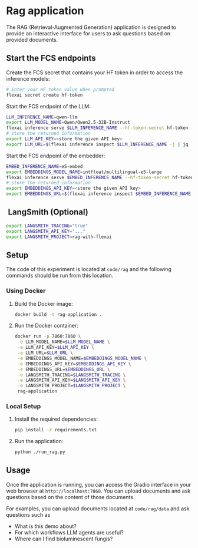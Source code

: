 # Rag application

The RAG (Retrieval-Augmented Generation) application is designed to provide an interactive interface for users to ask questions based on provided documents.

## Start the FCS endpoints

Create the FCS secret that contains your HF token in order to access the inference models:

```bash
# Enter your HF token value when prompted
flexai secret create hf-token
```

Start the FCS endpoint of the LLM:

```bash
LLM_INFERENCE_NAME=qwen-llm
export LLM_MODEL_NAME=Qwen/Qwen2.5-32B-Instruct
flexai inference serve $LLM_INFERENCE_NAME --hf-token-secret hf-token -- --model=$LLM_MODEL_NAME --enable-auto-tool-choice --tool-call-parser hermes --max-model-len 16384
# store the returned information
export LLM_API_KEY=<store the given API key>
export LLM_URL=$(flexai inference inspect $LLM_INFERENCE_NAME -j | jq .config.endpointUrl -r)
```

Start the FCS endpoint of the embedder:

```bash
EMBED_INFERENCE_NAME=e5-embed
export EMBEDDINGS_MODEL_NAME=intfloat/multilingual-e5-large
flexai inference serve $EMBED_INFERENCE_NAME --hf-token-secret hf-token -- --model=$EMBEDDINGS_MODEL_NAME --task=embed --trust-remote-code --dtype=float32
# store the returned information
export EMBEDDINGS_API_KEY=<store the given API key>
export EMBEDDINGS_URL=$(flexai inference inspect $EMBED_INFERENCE_NAME -j | jq .config.endpointUrl -r)
```

##  LangSmith (Optional)

```bash
export LANGSMITH_TRACING="true"
export LANGSMITH_API_KEY="..."
export LANGSMITH_PROJECT=rag-with-flexai
```

## Setup

The code of this experiment is located at `code/rag` and the following commands should be run from this location.

### Using Docker

1. Build the Docker image:

   ```bash
   docker build -t rag-application .
   ```

2. Run the Docker container:

   ```bash
   docker run -p 7860:7860 \
    -e LLM_MODEL_NAME=$LLM_MODEL_NAME \
    -e LLM_API_KEY=$LLM_API_KEY \
    -e LLM_URL=$LLM_URL \
    -e EMBEDDINGS_MODEL_NAME=$EMBEDDINGS_MODEL_NAME \
    -e EMBEDDINGS_API_KEY=$EMBEDDINGS_API_KEY \
    -e EMBEDDINGS_URL=$EMBEDDINGS_URL \
    -e LANGSMITH_TRACING=$LANGSMITH_TRACING \
    -e LANGSMITH_API_KEY=$LANGSMITH_API_KEY \
    -e LANGSMITH_PROJECT=$LANGSMITH_PROJECT \
    rag-application
   ```

### Local Setup

1. Install the required dependencies:

   ```bash
   pip install -r requirements.txt
   ```

2. Run the application:

   ```bash
   python ./run_rag.py
   ```

## Usage

Once the application is running, you can access the Gradio interface in your web browser at `http://localhost:7860`. You can upload documents and ask questions based on the content of those documents.

For examples, you can upload documents located at `code/rag/data` and ask questions such as

- What is this demo about?
- For which workflows LLM agents are useful?
- Where can I find bioluminescent fungis?
